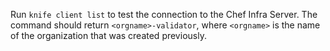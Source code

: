 Run `knife client list` to test the connection to the Chef Infra Server.
The command should return `<orgname>-validator`, where `<orgname>` is
the name of the organization that was created previously.